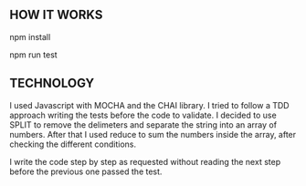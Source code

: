 ## HOW IT WORKS

npm install

npm run test

## TECHNOLOGY

I used Javascript with MOCHA and the CHAI library. I tried to follow a TDD approach writing the tests before the code to validate.
I decided to use SPLIT to remove the delimeters and separate the string into an array of numbers. After that I used reduce to sum the numbers inside the array, after checking the different conditions. 

I write the code step by step as requested without reading the next step before the previous one passed the test. 
